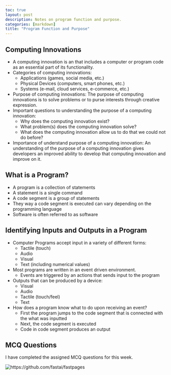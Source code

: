 ```yaml
---
toc: true
layout: post
description: Notes on program function and purpose.
categories: [markdown]
title: "Program Function and Purpose"
---
```


## Computing Innovations

- A computing innovation is an that includes a computer or program code as an essential part of its functionality.
- Categories of computing innovations:
    - Applications (games, social media, etc.)
    - Physical Devices (computers, smart phones, etc.)
    - Systems (e-mail, cloud services, e-commerce, etc.)
- Purpose of computing innovations: The purpose of computing innovations is to solve problems or to purse interests through creative expression.
- Important questions to understanding the purpose of a computing innovation:
    - Why does the computing innovation exist?
    - What problem(s) does the computing innovation solve?
    - What does the computing innovation allow us to do that we could not do before?
- Importance of understand purpose of a computing innovation: An understanding of the purpose of a computing innovation gives developers an improved ability to develop that computing innovation and improve on it.

## What is a Program?

- A program is a collection of statements
- A statement is a single command
- A code segment is a group of statements
- They way a code segment is executed can vary depending on the programming language
- Software is often referred to as software


## Identifying Inputs and Outputs in a Program

- Computer Programs accept input in a variety of different forms:
    - Tactile (touch)
    - Audio
    - Visual
    - Text (including numerical values)
- Most programs are written in an event driven environment.
    - Events are triggered by an actions that sends input to the program
- Outputs that can be produced by a device:
    - Visual
    - Audio
    - Tactile (touch/feel)
    - Text
- How does a program know what to do upon receiving an event?
    - First the program jumps to the code segment that is connected with the what was inputted
    - Next, the code segment is executed
    - Code in code segment produces an output

## MCQ Questions

I have completed the assigned MCQ questions for this week.

![]({{site.baseurl}}/images/Week5Quiz.png "https://github.com/fastai/fastpages")
